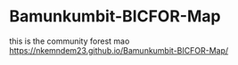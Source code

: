 # Bamunkumbit-BICFOR-Map
this is the community forest mao
https://nkemndem23.github.io/Bamunkumbit-BICFOR-Map/
